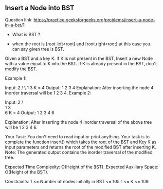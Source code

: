 ## Insert a Node into BST

Question link: https://practice.geeksforgeeks.org/problems/insert-a-node-in-a-bst/1

* What is BST ?
- when the root is [root.left<root] and [root.right<root] at this case you can say given tree is BST.

Given a BST and a key K. If K is not present in the BST, Insert a new Node with a value equal to K into the BST. If K is already present in the BST, don't modify the BST.

Example 1:

Input:
     2
   /   \   1     3
K = 4
Output: 
1 2 3 4
Explanation: 
After inserting the node 4
Inorder traversal will be 1 2 3 4.
Example 2:

Input:
        2
      /   \
     1     3
             \
              6
K = 4
Output: 
1 2 3 4 6

Explanation: 
After inserting the node 4
Inorder traversal of the above tree will be 1 2 3 4 6.

Your Task:
You don't need to read input or print anything. Your task is to complete the function insert() which takes the root of the BST and Key K as input parameters and returns the root of the modified BST after inserting K. 
Note: The generated output contains the inorder traversal of the modified tree.

Expected Time Complexity: O(Height of the BST).
Expected Auxiliary Space: O(Height of the BST).

Constraints:
1 <= Number of nodes initially in BST <= 105
1 <= K <= 109